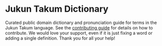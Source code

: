 
# Jukun Takum Dictionary

Curated public domain dictionary and pronunciation guide for terms in the Jukun Takum language. See the [contributing guide](https://github.com/drumworkteam/term/blob/make/.github/contributing.md) for details on how to contribute. We would love your support, even if it is just fixing a word or adding a single definition. Thank you for all your help!